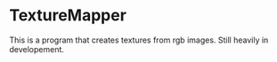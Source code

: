 TextureMapper
==============

This is a program that creates textures from rgb images. Still heavily in developement.
